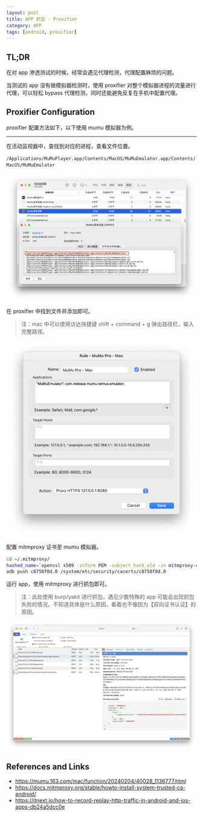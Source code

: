 ```yaml
---
layout: post
title: APP 抓包 - Proxifier
category: APP
tags: [android, proxifier]
---
```


## TL;DR

在对 app 渗透测试的时候，经常会遇见代理检测，代理配置麻烦的问题。

当测试的 app 没有做模拟器检测时，使用 proxifier 对整个模拟器进程的流量进行代理，可以轻松 bypass 代理检测，同时还能避免反复在手机中配置代理。

## Proxifier Configuration

proxifier 配置方法如下，以下使用 mumu 模拟器为例。

---

在活动监视器中，查找到对应的进程，查看文件位置。

`/Applications/MuMuPlayer.app/Contents/MacOS/MuMuEmulator.app/Contents/MacOS/MuMuEmulator`

![alt text](https://raw.githubusercontent.com/h0ny/repo/main/images/4d1bf7ca20297209.png)

在 proxifier 中找到文件并添加即可。

> 注：mac 中可以使用访达快捷键 shift + command + g 弹出路径栏，输入完整路径。

![alt text](https://raw.githubusercontent.com/h0ny/repo/main/images/553958b4ab4c8bae.png)

配置 mitmproxy 证书至 mumu 模拟器。

```bash
cd ~/.mitmproxy/
hashed_name=`openssl x509 -inform PEM -subject_hash_old -in mitmproxy-ca-cert.cer | head -1` && cp mitmproxy-ca-cert.cer $hashed_name.0
adb push c8750f0d.0 /system/etc/security/cacerts/c8750f0d.0
```

运行 app，使用 mitmproxy 进行抓包即可。

> 注：此处使用 burp/yakit 进行抓包，遇见少数特殊的 app 可能会出现抓包失败的情况。不知道具体是什么原因，看着也不像因为【双向证书认证】的原因。

![alt text](https://raw.githubusercontent.com/h0ny/repo/main/images/bee6ec1d0d100403.png)

## References and Links

- https://mumu.163.com/mac/function/20240204/40028_1136777.html
- https://docs.mitmproxy.org/stable/howto-install-system-trusted-ca-android/
- https://itnext.io/how-to-record-replay-http-traffic-in-android-and-ios-apps-db24a5dcc0e
